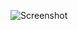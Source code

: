 ![Screenshot](https://raw.githubusercontent.com/Cryakl/Ultimate-RAT-Collection/refs/heads/main/Revenger/Revenger1.5/Screenshot.png)
